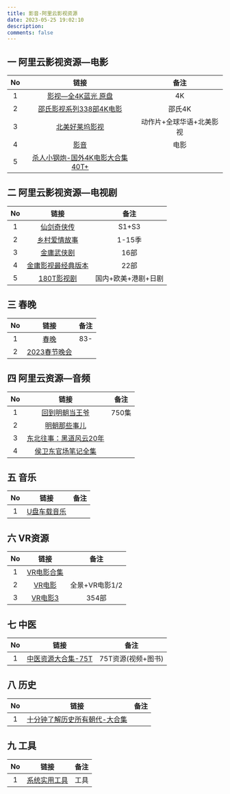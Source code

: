 ```yaml
---
title: 影音-阿里云影视资源
date: 2023-05-25 19:02:10
description: 
comments: false
---
```


## 一 阿里云影视资源—电影

|  No  |                             链接                             |           备注           |
| :--: | :----------------------------------------------------------: | :----------------------: |
|  1   | [影视—全4K蓝光 原盘](https://www.aliyundrive.com/s/3jzhcasBzB6) |            4K            |
|  2   | [邵氏影视系列338部4K电影](https://www.aliyundrive.com/s/TeMawSyhwnE) |          邵氏4K          |
|  3   | [北美好莱坞影视](https://www.aliyundrive.com/s/tBiAuhLpanb)  | 动作片+全球华语+北美影视 |
|  4   |      [影音](https://www.aliyundrive.com/s/23cnLiB65vt)       |           电影           |
|  5   | [杀人小钢炮-国外4K电影大合集40T+](https://www.aliyundrive.com/s/hd9wmi7qD89) |                          |

## 二 阿里云影视资源—电视剧

|  No  |                             链接                             |        备注         |
| :--: | :----------------------------------------------------------: | :-----------------: |
|  1   |   [仙剑奇侠传](https://www.aliyundrive.com/s/7mDr6upo2Fx)    |        S1+S3        |
|  2   |  [乡村爱情故事](https://www.aliyundrive.com/s/eAUNWJ1LEom)   |       1-15季        |
|  3   |   [金庸武侠剧](https://www.aliyundrive.com/s/nbupDo9nuhn)    |        16部         |
|  4   | [金庸影视最经典版本](https://www.aliyundrive.com/s/5mnig4JoQbv) |        22部         |
|  5   |   [180T影视剧](https://www.aliyundrive.com/s/4bGRVUdUtct)    | 国内+欧美+港剧+日剧 |

## 三 春晚

|  No  |                           链接                            | 备注 |
| :--: | :-------------------------------------------------------: | :--: |
|  1   |     [春晚](https://www.aliyundrive.com/s/wNhuZFT1yFU)     | 83-  |
|  2   | [2023春节晚会](https://www.aliyundrive.com/s/bu8wRf2VjY3) |      |

## 四 阿里云资源—音频

|  No  |                             链接                             | 备注  |
| :--: | :----------------------------------------------------------: | :---: |
|  1   | [回到明朝当王爷](https://www.aliyundrive.com/s/cvFQFtov4eT)  | 750集 |
|  2   |  [明朝那些事儿](https://www.aliyundrive.com/s/ZTLJQZVarSC)   |       |
|  3   | [东北往事：黑道风云20年](https://www.aliyundrive.com/s/NpKo5NrAJkz) |       |
|  4   | [侯卫东官场笔记全集](https://www.aliyundrive.com/s/ATyEpVyQ4Re) |       |

## 五 音乐

|  No  |                           链接                           | 备注 |
| :--: | :------------------------------------------------------: | :--: |
|  1   | [U盘车载音乐](https://www.aliyundrive.com/s/xokvsrY2si1) |      |

## 六 VR资源

|  No  |                          链接                           |      备注      |
| :--: | :-----------------------------------------------------: | :------------: |
|  1   | [VR电影合集](https://www.aliyundrive.com/s/AFhpDCwoKHM) |                |
|  2   |   [VR电影](https://www.aliyundrive.com/s/52GshZQGJ9t)   | 全景+VR电影1/2 |
|  3   |  [VR电影3](https://www.aliyundrive.com/s/TuotikNWhwa)   |     354部      |

## 七 中医

|  No  |                             链接                             |        备注        |
| :--: | :----------------------------------------------------------: | :----------------: |
|  1   | [中医资源大合集-75T](https://www.aliyundrive.com/s/rDsmyufMVS9) | 75T资源(视频+图书) |

## 八 历史

|  No  |                             链接                             | 备注 |
| :--: | :----------------------------------------------------------: | :--: |
|  1   | [十分钟了解历史所有朝代-大合集](https://www.aliyundrive.com/s/418QvivL7d2) |      |

## 九 工具

|  No  |                           链接                            | 备注 |
| :--: | :-------------------------------------------------------: | :--: |
|  1   | [系统实用工具](https://www.aliyundrive.com/s/2hE6qcTpqha) | 工具 |

